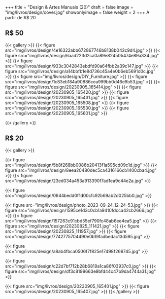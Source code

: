 +++
title = "Design & Artes Manuais (20)"
draft = false
image = "img/livros/design/cover.jpg"
showonlyimage = false
weight = 2
+++
A partir de <span class="price">R$ 20</span>
<!--more-->

## R$ 50

{{< gallery >}}
{{< figure src="img/livros/design/4e16322abb672867746b8138b042c9d4.jpg" >}}
{{< figure src="img/livros/design/6aad223d2ca0a89e824505474e89a334.jpg" >}}
{{< figure src="img/livros/design/933c3042843ebdfd90a64fbb2a39c147.jpg" >}}
{{< figure src="img/livros/design/a14bbfb1e8d736c45a4e0b6eb5691d0c.jpg" >}}
{{< figure src="img/livros/design/DIY_Furniture.jpg" >}}
{{< figure src="img/livros/design/1c83eb184a90886cea999bb0d46e9b53.jpg" >}}
{{< figure src="img/livros/design/20230905_165414.jpg" >}}
{{< figure src="img/livros/design/20230905_165420.jpg" >}}
{{< figure src="img/livros/design/20230905_165431.jpg" >}}
{{< figure src="img/livros/design/20230905_165508.jpg" >}}
{{< figure src="img/livros/design/20230905_165530.jpg" >}}
{{< figure src="img/livros/design/20230905_165601.jpg" >}}

{{< /gallery >}}

## R$ 20

{{< gallery >}}

{{< figure src="img/livros/design/5b8f268bb0086b20413f1a595cd09c1d.jpg" >}}
{{< figure src="img/livros/design/8eea20480dec5ca4316166cb1400cba4.jpg" >}}
{{< figure src="img/livros/design/23ed034a453a913390f7ad1ea9c44e2a.jpg" >}}

{{< figure src="img/livros/design/0944bedd0f1d00cfc92b69ab2d025bb0.jpg" >}}

{{< figure src="img/livros/design/photo_2023-09-24_12-24-53.jpg" >}}
{{< figure src="img/livros/design/1595ce1d3c0cb1a9410fdcca42cb2666.jpg" >}}
{{< figure src="img/livros/design/157263c91cbd55ef790fc48ab6ee4ea5.jpg" >}}
{{< figure src="img/livros/design/20230825_111421.jpg" >}}
{{< figure src="img/livros/design/20230825_111957.jpg" >}}
{{< figure src="img/livros/design/7742775704490e0b19fadbedac13d595.jpg" >}}

{{< figure src="img/livros/design/a8ab4fbca0506f7f825e17498f269745.jpg" >}}

{{< figure src="img/livros/design/c22d7bf712b28b6819a1ca86f03937c0.jpg" >}}
{{< figure src="img/livros/design/df3c8199663e9bfd44c47b9da4744a31.jpg" >}}

{{< figure src="img/livros/design/20230905_165401.jpg" >}}
{{< figure src="img/livros/design/20230905_165407.jpg" >}}
{{< /gallery >}}


